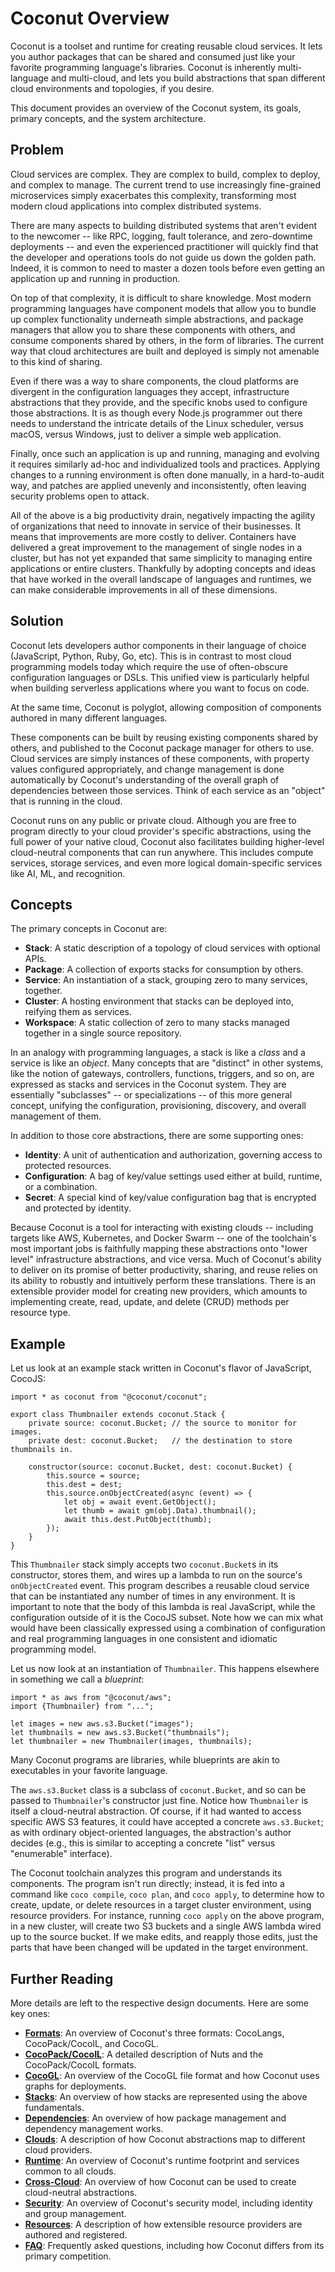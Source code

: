 # Coconut Overview

Coconut is a toolset and runtime for creating reusable cloud services.  It lets you author packages that can be shared
and consumed just like your favorite programming language's libraries.  Coconut is inherently multi-language and
multi-cloud, and lets you build abstractions that span different cloud environments and topologies, if you desire.

This document provides an overview of the Coconut system, its goals, primary concepts, and the system architecture.

## Problem

Cloud services are complex.  They are complex to build, complex to deploy, and complex to manage.  The current trend to
use increasingly fine-grained microservices simply exacerbates this complexity, transforming most modern cloud
applications into complex distributed systems.

There are many aspects to building distributed systems that aren't evident to the newcomer -- like RPC, logging,
fault tolerance, and zero-downtime deployments -- and even the experienced practitioner will quickly find that the
developer and operations tools do not guide us down the golden path.  Indeed, it is common to need to master a dozen
tools before even getting an application up and running in production.

On top of that complexity, it is difficult to share knowledge.  Most modern programming languages have component models
that allow you to bundle up complex functionality underneath simple abstractions, and package managers that allow you
to share these components with others, and consume components shared by others, in the form of libraries.  The current
way that cloud architectures are built and deployed is simply not amenable to this kind of sharing.

Even if there was a way to share components, the cloud platforms are divergent in the configuration languages they
accept, infrastructure abstractions that they provide, and the specific knobs used to configure those abstractions.  It
is as though every Node.js programmer out there needs to understand the intricate details of the Linux scheduler, versus
macOS, versus Windows, just to deliver a simple web application.

Finally, once such an application is up and running, managing and evolving it requires similarly ad-hoc and
individualized tools and practices.  Applying changes to a running environment is often done manually, in a
hard-to-audit way, and patches are applied unevenly and inconsistently, often leaving security problems open to attack.

All of the above is a big productivity drain, negatively impacting the agility of organizations that need to innovate
in service of their businesses.  It means that improvements are more costly to deliver.  Containers have delivered a
great improvement to the management of single nodes in a cluster, but has not yet expanded that same simplicity to
managing entire applications or entire clusters.  Thankfully by adopting concepts and ideas that have worked in the
overall landscape of languages and runtimes, we can make considerable improvements in all of these dimensions.

## Solution

Coconut lets developers author components in their language of choice (JavaScript, Python, Ruby, Go, etc).  This is in
contrast to most cloud programming models today which require the use of often-obscure configuration languages or DSLs.
This unified view is particularly helpful when building serverless applications where you want to focus on code.

At the same time, Coconut is polyglot, allowing composition of components authored in many different languages.

These components can be built by reusing existing components shared by others, and published to the Coconut package
manager for others to use.  Cloud services are simply instances of these components, with property values configured
appropriately, and change management is done automatically by Coconut's understanding of the overall graph of
dependencies between those services.  Think of each service as an "object" that is running in the cloud.

Coconut runs on any public or private cloud.  Although you are free to program directly to your cloud provider's
specific abstractions, using the full power of your native cloud, Coconut also facilitates building higher-level
cloud-neutral components that can run anywhere. This includes compute services, storage services, and even more logical
domain-specific services like AI, ML, and recognition.

## Concepts

The primary concepts in Coconut are:

* **Stack**: A static description of a topology of cloud services with optional APIs.
* **Package**: A collection of exports stacks for consumption by others.
* **Service**: An instantiation of a stack, grouping zero to many services, together.
* **Cluster**: A hosting environment that stacks can be deployed into, reifying them as services.
* **Workspace**: A static collection of zero to many stacks managed together in a single source repository.

In an analogy with programming languages, a stack is like a *class* and a service is like an *object*.  Many concepts
that are "distinct" in other systems, like the notion of gateways, controllers, functions, triggers, and so on, are
expressed as stacks and services in the Coconut system.  They are essentially "subclasses" -- or specializations -- of
this more general concept, unifying the configuration, provisioning, discovery, and overall management of them.

In addition to those core abstractions, there are some supporting ones:

* **Identity**: A unit of authentication and authorization, governing access to protected resources.
* **Configuration**: A bag of key/value settings used either at build, runtime, or a combination.
* **Secret**: A special kind of key/value configuration bag that is encrypted and protected by identity.

Because Coconut is a tool for interacting with existing clouds -- including targets like AWS, Kubernetes, and Docker
Swarm -- one of the toolchain's most important jobs is faithfully mapping these abstractions onto "lower level"
infrastructure abstractions, and vice versa.  Much of Coconut's ability to deliver on its promise of better
productivity, sharing, and reuse relies on its ability to robustly and intuitively perform these translations.  There
is an extensible provider model for creating new providers, which amounts to implementing create, read, update, and
delete (CRUD) methods per resource type.

## Example

Let us look at an example stack written in Coconut's flavor of JavaScript, CocoJS:

    import * as coconut from "@coconut/coconut";

    export class Thumbnailer extends coconut.Stack {
        private source: coconut.Bucket; // the source to monitor for images.
        private dest: coconut.Bucket;   // the destination to store thumbnails in.

        constructor(source: coconut.Bucket, dest: coconut.Bucket) {
            this.source = source;
            this.dest = dest;
            this.source.onObjectCreated(async (event) => {
                let obj = await event.GetObject();
                let thumb = await gm(obj.Data).thumbnail();
                await this.dest.PutObject(thumb);
            });
        }
    }

This `Thumbnailer` stack simply accepts two `coconut.Bucket`s in its constructor, stores them, and wires up a lambda to
run on the source's `onObjectCreated` event.  This program describes a reusable cloud service that can be instantiated
any number of times in any environment.  It is important to note that the body of this lambda is real JavaScript, while
the configuration outside of it is the CocoJS subset.  Note how we can mix what would have been classically expressed
using a combination of configuration and real programming languages in one consistent and idiomatic programming model.

Let us now look at an instantiation of `Thumbnailer`.  This happens elsewhere in something we call a *blueprint*:

    import * as aws from "@coconut/aws";
    import {Thumbnailer} from "...";

    let images = new aws.s3.Bucket("images");
    let thumbnails = new aws.s3.Bucket("thumbnails");
    let thumbnailer = new Thumbnailer(images, thumbnails);

Many Coconut programs are libraries, while blueprints are akin to executables in your favorite language.

The `aws.s3.Bucket` class is a subclass of `coconut.Bucket`, and so can be passed to `Thumbnailer`'s constructor just
fine.  Notice how `Thumbnailer` is itself a cloud-neutral abstraction.  Of course, if it had wanted to access specific
AWS S3 features, it could have accepted a concrete `aws.s3.Bucket`; as with ordinary object-oriented languages, the
abstraction's author decides (e.g., this is similar to accepting a concrete "list" versus "enumerable" interface).

The Coconut toolchain analyzes this program and understands its components.  The program isn't run directly; instead, it
is fed into a command like `coco compile`, `coco plan`, and `coco apply`, to determine how to create, update, or delete
resources in a target cluster environment, using resource providers.  For instance, running `coco apply` on the above
program, in a new cluster, will create two S3 buckets and a single AWS lambda wired up to the source bucket.  If we make
edits, and reapply those edits, just the parts that have been changed will be updated in the target environment.

## Further Reading

More details are left to the respective design documents.  Here are some key ones:

* [**Formats**](design/formats.md): An overview of Coconut's three formats: CocoLangs, CocoPack/CocoIL, and CocoGL.
* [**CocoPack/CocoIL**](design/packages.md): A detailed description of Nuts and the CocoPack/CocoIL formats.
* [**CocoGL**](design/graphs.md): An overview of the CocoGL file format and how Coconut uses graphs for deployments.
* [**Stacks**](design/stacks.md): An overview of how stacks are represented using the above fundamentals.
* [**Dependencies**](design/deps.md): An overview of how package management and dependency management works.
* [**Clouds**](design/clouds.md): A description of how Coconut abstractions map to different cloud providers.
* [**Runtime**](design/runtime.md): An overview of Coconut's runtime footprint and services common to all clouds.
* [**Cross-Cloud**](design/x-cloud.md): An overview of how Coconut can be used to create cloud-neutral abstractions.
* [**Security**](design/security.md): An overview of Coconut's security model, including identity and group management.
* [**Resources**](design/resources.md): A description of how extensible resource providers are authored and registered.
* [**FAQ**](faq.md): Frequently asked questions, including how Coconut differs from its primary competition.


